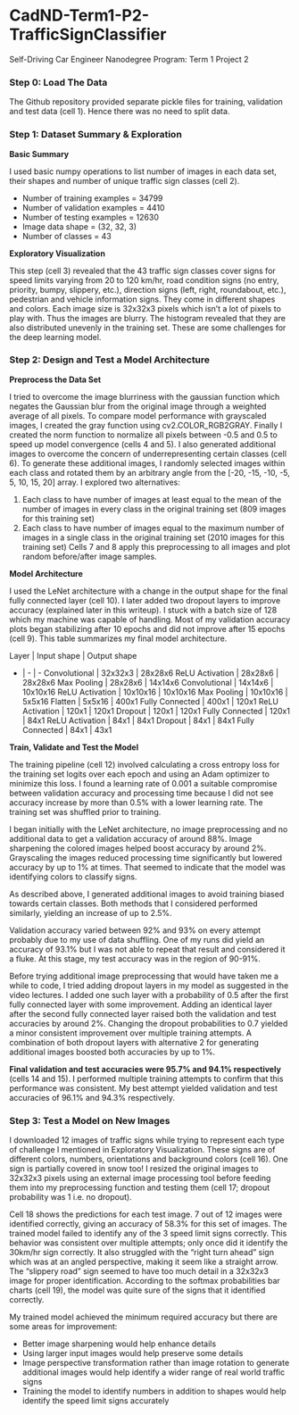 # CadND-Term1-P2-TrafficSignClassifier
Self-Driving Car Engineer Nanodegree Program: Term 1 Project 2

### Step 0: Load The Data

The Github repository provided separate pickle files for training, validation and test data (cell 1). Hence there was no need to split data.

### Step 1: Dataset Summary & Exploration

**Basic Summary**

I used basic numpy operations to list number of images in each data set, their shapes and number of unique traffic sign classes (cell 2).
- Number of training examples = 34799
- Number of validation examples = 4410
- Number of testing examples = 12630
- Image data shape = (32, 32, 3)
- Number of classes = 43

**Exploratory Visualization**

This step (cell 3) revealed that the 43 traffic sign classes cover signs for speed limits varying from 20 to 120 km/hr, road condition signs (no entry, priority, bumpy, slippery, etc.), direction signs (left, right, roundabout, etc.), pedestrian and vehicle information signs. They come in different shapes and colors. Each image size is 32x32x3 pixels which isn’t a lot of pixels to play with. Thus the images are blurry. The histogram revealed that they are also distributed unevenly in the training set. These are some challenges for the deep learning model.

### Step 2: Design and Test a Model Architecture

**Preprocess the Data Set**

I tried to overcome the image blurriness with the gaussian function which negates the Gaussian blur from the original image through a weighted average of all pixels. To compare model performance with grayscaled images, I created the gray function using cv2.COLOR_RGB2GRAY. Finally I created the norm function to normalize all pixels between -0.5 and 0.5 to speed up model convergence (cells 4 and 5).
I also generated additional images to overcome the concern of underrepresenting certain classes (cell 6). To generate these additional images, I randomly selected images within each class and rotated them by an arbitrary angle from the [-20, -15, -10, -5, 5, 10, 15, 20] array. I explored two alternatives:
1. Each class to have number of images at least equal to the mean of the number of images in every class in the original training set (809 images for this training set)
2. Each class to have number of images equal to the maximum number of images in a single class in the original training set (2010 images for this training set)
Cells 7 and 8 apply this preprocessing to all images and plot random before/after image samples.

**Model Architecture**

I used the LeNet architecture with a change in the output shape for the final fully connected layer (cell 10). I later added two dropout layers to improve accuracy (explained later in this writeup). I stuck with a batch size of 128 which my machine was capable of handling. Most of my validation accuracy plots began stabilizing after 10 epochs and did not improve after 15 epochs (cell 9). This table summarizes my final model architecture.

Layer | Input shape | Output shape
- | - | -
Convolutional | 32x32x3 | 28x28x6
ReLU Activation | 28x28x6 | 28x28x6
Max Pooling | 28x28x6 | 14x14x6
Convolutional | 14x14x6 | 10x10x16
ReLU Activation | 10x10x16 | 10x10x16
Max Pooling | 10x10x16 | 5x5x16
Flatten | 5x5x16 | 400x1
Fully Connected | 400x1 | 120x1
ReLU Activation | 120x1 | 120x1
Dropout | 120x1 | 120x1
Fully Connected | 120x1 | 84x1
ReLU Activation | 84x1 | 84x1
Dropout | 84x1 | 84x1
Fully Connected | 84x1 | 43x1

**Train, Validate and Test the Model**

The training pipeline (cell 12) involved calculating a cross entropy loss for the training set logits over each epoch and using an Adam optimizer to minimize this loss. I found a learning rate of 0.001 a suitable compromise between validation accuracy and processing time because I did not see accuracy increase by more than 0.5% with a lower learning rate. The training set was shuffled prior to training.

I began initially with the LeNet architecture, no image preprocessing and no additional data to get a validation accuracy of around 88%. Image sharpening the colored images helped boost accuracy by around 2%. Grayscaling the images reduced processing time significantly but lowered accuracy by up to 1% at times. That seemed to indicate that the model was identifying colors to classify signs.

As described above, I generated additional images to avoid training biased towards certain classes. Both methods that I considered performed similarly, yielding an increase of up to 2.5%.

Validation accuracy varied between 92% and 93% on every attempt probably due to my use of data shuffling. One of my runs did yield an accuracy of 93.1% but I was not able to repeat that result and considered it a fluke. At this stage, my test accuracy was in the region of 90-91%.

Before trying additional image preprocessing that would have taken me a while to code, I tried adding dropout layers in my model as suggested in the video lectures. I added one such layer with a probability of 0.5 after the first fully connected layer with some improvement. Adding an identical layer after the second fully connected layer raised both the validation and test accuracies by around 2%. Changing the dropout probabilities to 0.7 yielded a minor consistent improvement over multiple training attempts. A combination of both dropout layers with alternative 2 for generating additional images boosted both accuracies by up to 1%.

**Final validation and test accuracies were 95.7% and 94.1% respectively** (cells 14 and 15). I performed multiple training attempts to confirm that this performance was consistent. My best attempt yielded validation and test accuracies of 96.1% and 94.3% respectively.

### Step 3: Test a Model on New Images

I downloaded 12 images of traffic signs while trying to represent each type of challenge I mentioned in Exploratory Visualization. These signs are of different colors, numbers, orientations and background colors (cell 16). One sign is partially covered in snow too! I resized the original images to 32x32x3 pixels using an external image processing tool before feeding them into my preprocessing function and testing them (cell 17; dropout probability was 1 i.e. no dropout).

Cell 18 shows the predictions for each test image. 7 out of 12 images were identified correctly, giving an accuracy of 58.3% for this set of images. The trained model failed to identify any of the 3 speed limit signs correctly. This behavior was consistent over multiple attempts; only once did it identify the 30km/hr sign correctly. It also struggled with the “right turn ahead” sign which was at an angled perspective, making it seem like a straight arrow. The “slippery road” sign seemed to have too much detail in a 32x32x3 image for proper identification. According to the softmax probabilities bar charts (cell 19), the model was quite sure of the signs that it identified correctly.

My trained model achieved the minimum required accuracy but there are some areas for improvement:
- Better image sharpening would help enhance details
- Using larger input images would help preserve some details
- Image perspective transformation rather than image rotation to generate additional images would help identify a wider range of real world traffic signs
- Training the model to identify numbers in addition to shapes would help identify the speed limit signs accurately
